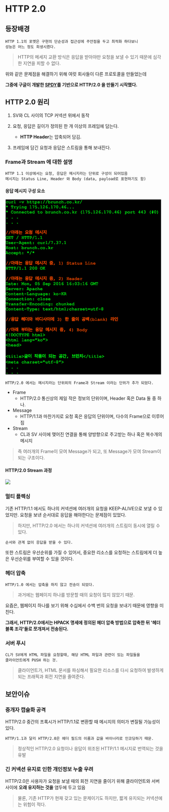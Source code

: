 HTTP 2.0
=========

등장배경
--------
    HTTP 1.1의 포멧은 구현의 단순성과 접근성에 주안점을 두고 최적화 하다보니
    성능은 어느 정도 희생시켰다.
> HTTP의 메세지 교환 방식은 응답을 받아야만 요청을 보낼 수 있기 때문에 심각한 지연을 피할 수 없다.

위와 같은 문제점을 해결하기 위해 여럿 회사들이 다른 프로토콜을 만들었는데

**그중에 구글이 개발한 [SPDY](https://ko.wikipedia.org/wiki/SPDY)를 기반으로 HTTP/2.0 을 만들기 시작했다.**

HTTP 2.0 원리
-------------------
1. SV와 CL 사이의 TCP 커넥션 위에서 동작

2. 요청, 응답은 길이가 정의된 한 개 이상의 프레임에 담는다.
    * **HTTP Header**는 압축되어 담김.

3. 프레임에 담긴 요청과 응답은 스트림을 통해 보내진다.

### Frame과 Stream 에 대한 설명
    HTTP 1.1 이상에서는 요청, 응답은 메시지라는 단위로 구성이 되어있음
    메시지는 Status Line, Header 와 Body (data, payload로 표현하기도 함)

#### 응답 메시지 구성 요소
<img src='../Image/http_1.1_req_and_res_message.png'>

    HTTP/2.0 에서는 메시지라는 단위외의 Frame과 Stream 이라는 단위가 추가 되었다.
* Frame
  * HTTP/2.0 통신상의 제일 작은 정보의 단위이며, Header 혹은 Data 둘 중 하나.
* Message
  * HTTP/1.1과 마찬가지로 요청 혹은 응답의 단위이며, 다수의 Frame으로 이루어짐
* Stream
  * CL과 SV 사이에 맺어진 연결을 통해 양방향으로 주고받는 하나 혹은 복수개의 메시지

> 즉 여러개의 Frame이 모여 Message가 되고, 또 Message가 모여 Stream이 되는 구조이다.

#### HTTP/2.0 Stream 과정
<img src='https://hpbn.co/assets/diagrams/8e6931bb40fc26c511ad15645e7b6113.svg'>

### 멀티 플렉싱

  기존 HTTP/1.1 에서도 하나의 커넥션에 여러개의 요청을 KEEP-ALIVE으로 보낼 수 있었지만. 요청을 보낸 순서대로 응답을 해야한다는 문제점이 있었다.

> 하지만, HTTP/2.0 에서는 하나의 커넥션에 여러개의 스트림이 동시에 열릴 수 있다.

    순서와 관계 없이 응답을 받을 수 있다.

  또한 스트림은 우선순위를 가질 수 있어서, 중요한 리소스를 요청하는 스트림에게 더 높은 우선순위를 부여할 수 있을 것이다.

### 헤더 압축
    HTTP/1.0 에서는 압축을 하지 않고 전송이 되었다.
> 과거에는 웹페이지 하나를 방문할 때의 요청이 많지 않았기 때문.

요즘은, 웹페이지 하나를 보기 위해 수십에서 수백 번의 요청을 보내기 때문에 영향을 미친다.

**그래서, HTTP/2.0에서는 HPACK 명세에 정의된 헤더 압축 방법으로 압축한 뒤
'헤더 블록 조각'들로 쪼개져서 전송된다.**

### 서버 푸시
    CL가 SV에게 HTML 파일을 요청할때, 해당 HTML 파일과 관련이 있는 파일들을
    클라이언트에게 PUSH 하는 것.

> 클라이언트가, HTML 문서를 파싱해서 필요한 리소스를 다시 요청하여 발생하게 되는 프래픽과 회전 지연을 줄여준다.

보안이슈
--------
### 중개자 캡슐화 공격
HTTP/2.0 중간의 프록시가 HTTP/1.1로 변환할 때 메시지의 의미가 변질될 가능성이 있다.

    HTTP/1.1과 달리 HTTP/2.0은 헤더 필드의 이름과 값을 바이너리로 인코딩하기 때문.

> 정상적인 HTTP/2.0 요청이나 응답이 위조된 HTTP/1.1 메시지로 번역되는 것을 유발

### 긴 커넥션 유지로 인한 개인정보 누출 우려
HTTP/2.0은 사용자가 요청을 보낼 때의 회전 지연을 줄이기 위해 클라이언트와 서버 사이에 **오래 유지하는 것을** 염두에 두고 있음

> 물론, 기존 HTTP가 현재 갖고 있는 문제이기도 하지만, 짧게 유지되는 커넥션에는 위험이 적다.